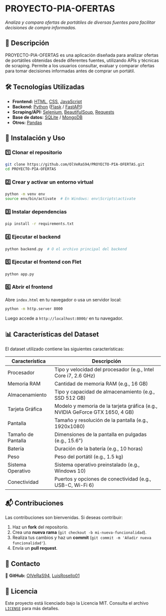 # PROYECTO-PIA-OFERTAS

*Analiza y compara ofertas de portátiles de diversas fuentes para facilitar decisiones de compra informadas.*

## 📌 Descripción
PROYECTO-PIA-OFERTAS es una aplicación diseñada para analizar ofertas de portátiles obtenidas desde diferentes fuentes, utilizando APIs y técnicas de scraping. Permite a los usuarios consultar, evaluar y comparar ofertas para tomar decisiones informadas antes de comprar un portátil.

## 🛠️ Tecnologías Utilizadas
- **Frontend:** [HTML](https://developer.mozilla.org/es/docs/Web/HTML), [CSS](https://developer.mozilla.org/es/docs/Web/CSS), [JavaScript](https://developer.mozilla.org/es/docs/Web/JavaScript)
- **Backend:** [Python](https://www.python.org/) ([Flask](https://flask.palletsprojects.com/) / [FastAPI](https://fastapi.tiangolo.com/))
- **Scraping/API:** [Selenium](https://www.selenium.dev/), [BeautifulSoup](https://www.crummy.com/software/BeautifulSoup/), [Requests](https://docs.python-requests.org/)
- **Base de datos:** [SQLite](https://www.sqlite.org/index.html) / [MongoDB](https://www.mongodb.com/)
- **Otros:** [Pandas](https://pandas.pydata.org/)

## 🚀 Instalación y Uso

### 1️⃣ Clonar el repositorio
```bash
git clone https://github.com/OlVeRaS94/PROYECTO-PIA-OFERTAS.git
cd PROYECTO-PIA-OFERTAS
```

### 2️⃣ Crear y activar un entorno virtual
```bash
python -m venv env
source env/bin/activate  # En Windows: env\Scripts\activate
```

### 3️⃣ Instalar dependencias
```bash
pip install -r requirements.txt
```

### 4️⃣ Ejecutar el backend
```bash
python backend.py  # O el archivo principal del backend
```

### 5️⃣ Ejecutar el frontend con Flet
```bash
python app.py
```

### 6️⃣ Abrir el frontend
Abre `index.html` en tu navegador o usa un servidor local:
```bash
python -m http.server 8000
```
Luego accede a `http://localhost:8000/` en tu navegador.

## 📊 Características del Dataset
El dataset utilizado contiene las siguientes características:

| Característica       | Descripción                                                                 |
|----------------------|-----------------------------------------------------------------------------|
| Procesador           | Tipo y velocidad del procesador (e.g., Intel Core i7, 2.6 GHz)              |
| Memoria RAM          | Cantidad de memoria RAM (e.g., 16 GB)                                       |
| Almacenamiento       | Tipo y capacidad de almacenamiento (e.g., SSD 512 GB)                       |
| Tarjeta Gráfica      | Modelo y memoria de la tarjeta gráfica (e.g., NVIDIA GeForce GTX 1650, 4 GB)|
| Pantalla             | Tamaño y resolución de la pantalla (e.g., 1920x1080)                        |
| Tamaño de Pantalla   | Dimensiones de la pantalla en pulgadas (e.g., 15.6")                        |
| Batería              | Duración de la batería (e.g., 10 horas)                                     |
| Peso                 | Peso del portátil (e.g., 1.5 kg)                                            |
| Sistema Operativo    | Sistema operativo preinstalado (e.g., Windows 10)                           |
| Conectividad         | Puertos y opciones de conectividad (e.g., USB-C, Wi-Fi 6)                   |

## 📬 Contribuciones
Las contribuciones son bienvenidas. Si deseas contribuir:
1. Haz un **fork** del repositorio.
2. Crea una **nueva rama** (`git checkout -b mi-nueva-funcionalidad`).
3. Realiza tus cambios y haz un **commit** (`git commit -m 'Añadir nueva funcionalidad'`).
4. Envía un **pull request**.

## 📩 Contacto
🔗 **GitHub:** [OlVeRaS94](https://github.com/OlVeRaS94), [LuisRosello01](https://github.com/LuisRosello01)

## 📝 Licencia
Este proyecto está licenciado bajo la Licencia MIT. Consulta el archivo [`LICENSE`](./LICENSE) para más detalles.
